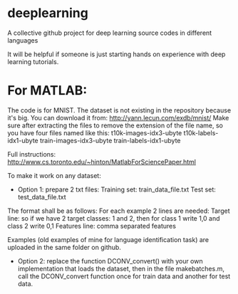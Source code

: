 deeplearning
============
A collective github project for deep learning source codes in different languages

It will be helpful if someone is just starting hands on experience with deep learning tutorials.

For MATLAB:
===========
The code is for MNIST. The dataset is not existing in the repository because it's big. You can download it from: http://yann.lecun.com/exdb/mnist/
Make sure after extracting the files to remove the extension of the file name, so you have four files named like this:
t10k-images-idx3-ubyte
t10k-labels-idx1-ubyte
train-images-idx3-ubyte
train-labels-idx1-ubyte

Full instructions: http://www.cs.toronto.edu/~hinton/MatlabForSciencePaper.html

To make it work on any dataset:
- Option 1: prepare 2 txt files:
Training set: train_data_file.txt
Test set: test_data_file.txt

The format shall be as follows:
For each example 2 lines are needed:
Target line: so if we have 2 target classes: 1 and 2, then for class 1 write 1,0 and class 2 write 0,1
Features line: comma separated features

Examples (old examples of mine for language identification task) are uploaded in the same folder on github.

- Option 2: replace the function DCONV_convert() with your own implementation that loads the dataset, then in the file makebatches.m, call the DCONV_convert function once for train data and another for test data.

